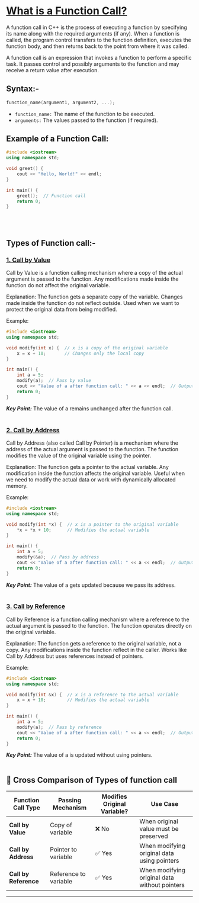 # [What is a Function Call?](#what-is-a-function-call)
A function call in C++ is the process of executing a function by specifying its name along with the required arguments (if any). When a function is called, the program control transfers to the function definition, executes the function body, and then returns back to the point from where it was called.<br>

A function call is an expression that invokes a function to perform a specific task. It passes control and possibly arguments to the function and may receive a return value after execution.<br>

## Syntax:-
```cpp
function_name(argument1, argument2, ...);
```

 - ```function_name:``` The name of the function to be executed.
 - ```arguments:``` The values passed to the function (if required).


## Example of a Function Call:
```cpp
#include <iostream>
using namespace std;

void greet() {
    cout << "Hello, World!" << endl;
}

int main() {
    greet();  // Function call
    return 0;
}
```
<br>
<br>


## Types of Function call:-

### [1. Call by Value](#1-call-by-value)
Call by Value is a function calling mechanism where a copy of the actual argument is passed to the function. Any modifications made inside the function do not affect the original variable.

Explanation:
The function gets a separate copy of the variable.
Changes made inside the function do not reflect outside.
Used when we want to protect the original data from being modified.

Example:
```cpp
#include <iostream>
using namespace std;

void modify(int x) {  // x is a copy of the original variable
    x = x + 10;       // Changes only the local copy
}

int main() {
    int a = 5;
    modify(a);  // Pass by value
    cout << "Value of a after function call: " << a << endl;  // Output: 5
    return 0;
}
```

***Key Point:*** The value of a remains unchanged after the function call.
<br>
<br>

### [2. Call by Address](#2-call-by-address)
Call by Address (also called Call by Pointer) is a mechanism where the address of the actual argument is passed to the function. The function modifies the value of the original variable using the pointer.

Explanation:
The function gets a pointer to the actual variable.
Any modification inside the function affects the original variable.
Useful when we need to modify the actual data or work with dynamically allocated memory.

Example:
```cpp
#include <iostream>
using namespace std;

void modify(int *x) {  // x is a pointer to the original variable
    *x = *x + 10;      // Modifies the actual variable
}

int main() {
    int a = 5;
    modify(&a);  // Pass by address
    cout << "Value of a after function call: " << a << endl;  // Output: 15
    return 0;
}
```

***Key Point:*** The value of a gets updated because we pass its address.
<br>
<br>

### [3. Call by Reference](#3-call-by-reference)
Call by Reference is a function calling mechanism where a reference to the actual argument is passed to the function. The function operates directly on the original variable.

Explanation:
The function gets a reference to the original variable, not a copy.
Any modifications inside the function reflect in the caller.
Works like Call by Address but uses references instead of pointers.

Example:
```cpp
#include <iostream>
using namespace std;

void modify(int &x) {  // x is a reference to the actual variable
    x = x + 10;        // Modifies the actual variable
}

int main() {
    int a = 5;
    modify(a);  // Pass by reference
    cout << "Value of a after function call: " << a << endl;  // Output: 15
    return 0;
}
```
***Key Point:*** The value of a is updated without using pointers.
<br>
<br>


## 📝 Cross Comparison of Types of function call

| Function Call Type  | Passing Mechanism  | Modifies Original Variable? | Use Case |
|--------------------|------------------|----------------------------|---------|
| **Call by Value**      | Copy of variable  | ❌ No                         | When original value must be preserved |
| **Call by Address**   | Pointer to variable | ✅ Yes                        | When modifying original data using pointers |
| **Call by Reference** | Reference to variable | ✅ Yes                        | When modifying original data without pointers |


---